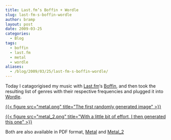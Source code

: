 ```yaml
---
title: Last.fm’s Boffin + Wordle
slug: last-fm-s-boffin-wordle
author: bramp
layout: post
date: 2009-03-25
categories:
  - Blog
tags:
  - boffin
  - last.fm
  - metal
  - wordle
aliases:
  - /blog/2009/03/25/last-fm-s-boffin-wordle/
---
```

Today I catagorigised my music with [Last.fm][1]&#8216;s [Boffin][2], and then took the resulting list of genres with their respective frequencies and plugged it into [Wordle][3].

[{{< figure src="metal.png" title="The first randomly generated image" >}}][4]

[{{< figure src="metal_2.png" title="With a little bit of effort, I then generated this one" >}}][5]

Both are also available in PDF format, [Metal][6] and [Metal_2][7]


 [1]: http://last.fm/
 [2]: http://blog.last.fm/2009/03/11/introducing-boffin-lastfms-music-knowledge-meets-your-mp3-collection
 [3]: http://www.wordle.net/
 [4]: http://www.wordle.net/gallery/wrdl/687741/Metal
 [5]: http://www.wordle.net/gallery/wrdl/687752/Metal_2
 [6]: metal.pdf
 [7]: metal_2.pdf
 